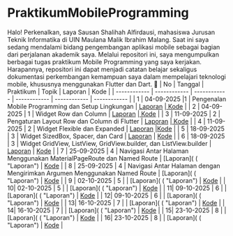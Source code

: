 # PraktikumMobileProgramming
Halo! Perkenalkan, saya Sausan Shalihah Alfirdausi, mahasiswa Jurusan Teknik Informatika di UIN Maulana Malik Ibrahim Malang. Saat ini saya sedang mendalami bidang pengembangan aplikasi mobile sebagai bagian dari perjalanan akademik saya. Melalui repositori ini, saya mengumpulkan berbagai tugas praktikum Mobile Programming yang saya kerjakan. Harapannya, repositori ini dapat menjadi catatan belajar sekaligus dokumentasi perkembangan kemampuan saya dalam mempelajari teknologi mobile, khususnya menggunakan Flutter dan Dart. 🚀
| No | Tanggal | Praktikum | Topik | Laporan | Kode |
| ------------ | ------------ | ------------ | ------------ | ------------ | ------------ |
| 1  | 04-09-2025  |1 | Pengenalan Mobile Programming dan Setup Lingkungan  | [Laporan](https://drive.google.com/drive/folders/1EdiTfVHfFCVsiuSI0aJi5gixBjVNlwia?hl=id "Laporan") |[ Kode](https://drive.google.com/drive/folders/1EdiTfVHfFCVsiuSI0aJi5gixBjVNlwia?hl=id " Kode")  |
| 2 | 04-09-2025  | 1 | Widget Row dan Column | [Laporan](https://drive.google.com/drive/folders/1mKM7glL2ZXVnXBX3cT3vcq1hYmKjF0L9?hl=id "Laporan") |[ Kode](https://drive.google.com/drive/folders/1mKM7glL2ZXVnXBX3cT3vcq1hYmKjF0L9?hl=id " Kode")  |
| 3 | 11-09-2025 | 2 | Pengaturan Layout Row dan Column di Flutter | [Laporan](https://docs.google.com/document/d/1FUt8e_Z6xSab2X0Ejk9LNX2-_RkSTbNI/edit "Laporan")  |[ Kode](https://github.com/sausansa/PraktikumPemrogramanMobile/blob/main/main.dart " Kode")   |
| 4 | 11-09-2025 | 2 | Widget Flexible dan Expanded | [Laporan](https://docs.google.com/document/d/14EIS6CFoWV64ZWZNOUiE7HRtbyUIfD9b/edit?usp=sharing&ouid=106574018275838843826&rtpof=true&sd=true "Laporan")  |[Kode](https://github.com/sausansa/Moudul-4 " Kode")    |
| 5 | 18-09-2025 | 3 | Widget SizedBox, Spacer, dan Card  |   [Laporan](https://docs.google.com/document/d/1WLR_Tx-yf0-Esst5xaHYuiL3FvCDeJgY/edit "Laporan")  | [ Kode](https://github.com/sausansa/Modul-5 " Kode")  |
| 6 | 18-09-2025 | 3 | Widget GridView, ListView, GridView.builder, dan ListView.builder  |  [Laporan](https://docs.google.com/document/d/1TKvnNpMsoxsHY_hQYh93eO7sz4QIymoO/edit "Laporan")  |  [ Kode](https://github.com/sausansa/Modul-6 " Kode")   |
| 7 | 25-09-2025 | 4 | Navigasi Antar Halaman Menggunakan MaterialPageRoute dan Named Route  |  [Laporan]( ( "Laporan")  |  [ Kode](https://github.com/sausansa/Modul-7 " Kode")  |
| 8 | 25-09-2025 | 4 | Navigasi Antar Halaman dengan Mengirimkan Argumen Menggunakan Named Route  |  [Laporan]( ( "Laporan")  | [ Kode](https://github.com/sausansa/Modul-8 " Kode")  |
| 9 | 02-10-2025 | 5 |   | [Laporan]( ( "Laporan")  | [ Kode](https://github.com/sausansa/Modul-9  " Kode") |
| 10| 02-10-2025 | 5 |   | [Laporan]( ( "Laporan")  | [ Kode](https://github.com/sausansa/Modul-10  " Kode") |
| 11| 09-10-2025 | 6 |   | [Laporan]( ( "Laporan")  | [ Kode](https://github.com/sausansa/Modul-11  " Kode")  |
| 12| 09-10-2025 | 6 |   | [Laporan]( ( "Laporan")  | [ Kode](https://github.com/sausansa/Modul-12  " Kode")  |
| 13| 16-10-2025 | 7 |   | [Laporan]( ( "Laporan")  | [ Kode](https://github.com/sausansa/Modul-13  " Kode")  |
| 14| 16-10-2025 | 7 |   | [Laporan]( ( "Laporan")  | [ Kode](https://github.com/sausansa/Modul-14  " Kode")  |
| 15| 23-10-2025 | 8 |   | [Laporan]( ( "Laporan")  | [ Kode](https://github.com/sausansa/Modul-15  " Kode")  |
| 16| 23-10-2025 | 8 |   |  [Laporan]( ( "Laporan") | [ Kode](https://github.com/sausansa/Modul-16  " Kode")  |
